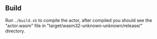 ## Build

Run `./build.sh` to compile the actor, after compiled you should see the "actor.wasm" file in "target/wasm32-unknown-unknown/release/" directory.

